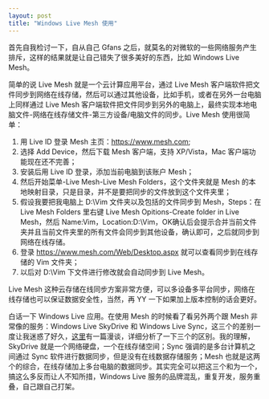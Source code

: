 ```yaml
---
layout: post
title: "Windows Live Mesh 使用"
---
```


首先自我检讨一下，自从自己 Gfans 之后，就莫名的对微软的一些网络服务产生排斥，这样的结果就是让自己错失了很多美好的东西，比如 Windows Live Mesh。

简单的说 Live Mesh 就是一个云计算应用平台，通过 Live Mesh 客户端软件把文件同步到网络在线存储，然后可以通过其他设备，比如手机，或者在另外一台电脑上同样通过 Live Mesh 客户端软件把文件同步到另外的电脑上，最终实现本地电脑文件-网络在线存储文件-第三方设备/电脑文件的同步。Live Mesh 使用很简单：

1. 用 Live ID 登录 Mesh 主页：https://www.mesh.com;
2. 选择 Add Device，然后下载 Mesh 客户端，支持 XP/Vista，Mac 客户端功能现在还不完善；
3. 安装后用 Live ID 登录，添加当前电脑到该账户 Mesh；
4. 然后开始菜单-Live Mesh-Live Mesh Folders，这个文件夹就是 Mesh 的本地映射目录，只是目录，并不是要把同步的文件放到这个文件夹里；
5. 假设我要把我电脑上 D:\Vim 文件夹以及包括的文件同步到 Mesh，Steps：在 Live Mesh Folders 里右键 Live Mesh Opitions-Create folder in Live Mesh，然后 Name:Vim，Location:D:\Vim，OK确认后会提示合并当前文件夹并且当前文件夹里的所有文件会同步到其他设备，确认即可，之后就同步到网络在线存储。
6. 登录 https://www.mesh.com/Web/Desktop.aspx 就可以查看同步到在线存储的 Vim 文件夹；
7. 以后对 D:\Vim 下文件进行修改就会自动同步到 Live Mesh。

Live Mesh 这种云存储在线同步方案非常方便，可以多设备多平台同步，网络在线存储也可以保证数据安全性，当然，再 YY 一下如果加上版本控制的话会更好。

白话一下 Windows Live 应用。在使用 Mesh 的时候看了看另外两个跟 Mesh 非常像的服务：Windows Live SkyDrive 和 Windows Live Sync，这三个的差别一度让我迷惑了好久，[这里](http://livesino.net/archives/1660.live)有一篇漫谈，详细分析了一下三个的区别。我的理解，SkyDrive 就是一个网络硬盘，一个在线存储空间；Sync 强调的是多台计算机之间通过 Sync 软件进行数据同步，但是没有在线数据存储服务；Mesh 也就是这两个的综合，在线存储加上多台电脑的数据同步。其实完全可以把这三个和为一个，搞这么多反而让人不知所措，Windows Live 服务的品牌混乱，重复开发，服务重叠，自己跟自己打架。
